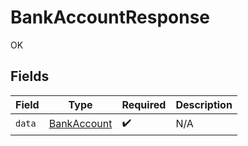 # BankAccountResponse

OK


## Fields

| Field                                             | Type                                              | Required                                          | Description                                       |
| ------------------------------------------------- | ------------------------------------------------- | ------------------------------------------------- | ------------------------------------------------- |
| `data`                                            | [BankAccount](../../models/shared/BankAccount.md) | :heavy_check_mark:                                | N/A                                               |